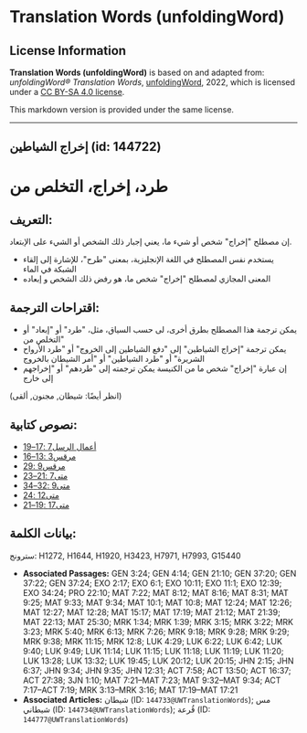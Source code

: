 # Translation Words (unfoldingWord)

## License Information

**Translation Words (unfoldingWord)** is based on and adapted from: _unfoldingWord® Translation Words_, [unfoldingWord](https://unfoldingword.org/utw), 2022, which is licensed under a [CC BY-SA 4.0 license](https://creativecommons.org/licenses/by-sa/4.0/legalcode.en).

This markdown version is provided under the same license.



--------------------------------

## إخراج الشياطين (id: 144722)

طرد، إخراج، التخلص من
=====================

التعريف:
--------

إن مصطلح "إخراج" شخص أو شيء ما، يعني إجبار ذلك الشخص أو الشيء على الإبتعاد.

* يستخدم نفس المصطلح في اللغة الإنجليزية، بمعنى "طرح"، للإشارة إلى إلقاء الشبكة في الماء
* المعنى المجازي لمصطلح "إخراج" شخص ما، هو رفض ذلك الشخص و إبعاده

اقتراحات الترجمة:
-----------------

* يمكن ترجمة هذا المصطلح بطرق أخرى، لى حسب السياق، مثل، "طرد" أو "إبعاد" أو "التخلص من
* يمكن ترجمة "إخراج الشياطين" إلى "دفع الشياطين إلى الخروج" أو "طرد الأرواح الشريرة" أو "طرد الشياطين" أو "أمر الشيطان بالخروج
* إن عبارة "إخراج" شخص ما من الكنيسة يمكن ترجمته إلى "طردهم" أو "إخراجهم إلى خارج

(انظر أيضًا: شيطان, مجنون, ألقى)

نصوص كتابية:
------------

* [أعمال الرسل7 :17–19](https://ref.ly/Acts7:17-Acts7:19)
* [مرقس3 :13–16](https://ref.ly/Mark3:13-Mark3:16)
* [مرقس9 :29](https://ref.ly/Mark9:29)
* [متى7 :21–23](https://ref.ly/Matt7:21-Matt7:23)
* [متى9 :32–34](https://ref.ly/Matt9:32-Matt9:34)
* [متى12 :24](https://ref.ly/Matt12:24)
* [متى17 :19–21](https://ref.ly/Matt17:19-Matt17:21)

بيانات الكلمة:
--------------

سترونج: H1272, H1644, H1920, H3423, H7971, H7993, G15440

* **Associated Passages:** GEN 3:24; GEN 4:14; GEN 21:10; GEN 37:20; GEN 37:22; GEN 37:24; EXO 2:17; EXO 6:1; EXO 10:11; EXO 11:1; EXO 12:39; EXO 34:24; PRO 22:10; MAT 7:22; MAT 8:12; MAT 8:16; MAT 8:31; MAT 9:25; MAT 9:33; MAT 9:34; MAT 10:1; MAT 10:8; MAT 12:24; MAT 12:26; MAT 12:27; MAT 12:28; MAT 15:17; MAT 17:19; MAT 21:12; MAT 21:39; MAT 22:13; MAT 25:30; MRK 1:34; MRK 1:39; MRK 3:15; MRK 3:22; MRK 3:23; MRK 5:40; MRK 6:13; MRK 7:26; MRK 9:18; MRK 9:28; MRK 9:29; MRK 9:38; MRK 11:15; MRK 12:8; LUK 4:29; LUK 6:22; LUK 6:42; LUK 9:40; LUK 9:49; LUK 11:14; LUK 11:15; LUK 11:18; LUK 11:19; LUK 11:20; LUK 13:28; LUK 13:32; LUK 19:45; LUK 20:12; LUK 20:15; JHN 2:15; JHN 6:37; JHN 9:34; JHN 9:35; JHN 12:31; ACT 7:58; ACT 13:50; ACT 16:37; ACT 27:38; 3JN 1:10; MAT 7:21–MAT 7:23; MAT 9:32–MAT 9:34; ACT 7:17–ACT 7:19; MRK 3:13–MRK 3:16; MAT 17:19–MAT 17:21
* **Associated Articles:** شيطان (ID: `144733@UWTranslationWords`); مس شيطاني (ID: `144734@UWTranslationWords`); قُرعة (ID: `144777@UWTranslationWords`)

